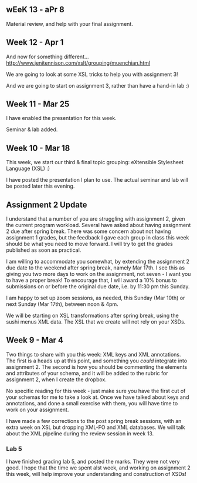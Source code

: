 ## wEeK 13 - aPr 8 

Material review, and help with your final assignment.


## Week 12 - Apr 1

And now for something different... http://www.jenitennison.com/xslt/grouping/muenchian.html

We are going to look at some XSL tricks to help you with assignment 3!

And we are going to start on assignment 3, rather than have a hand-in lab :)

## Week 11 - Mar 25

I have enabled the presentation for this week.

Seminar & lab added.

## Week 10 - Mar 18

This week, we start our third & final topic grouping: eXtensible
Stylesheet Language (XSL) :)

I have posted the presentation I plan to use. The actual seminar and lab will
be posted later this evening.

## Assignment 2 Update

I understand that a number of you are struggling with assignment 2,
given the current program workload. Several have asked about having
assignment 2 due after spring break. 
There was some concern about not having assignment 1 grades, but the
feedback I gave each group in class this week should be what you need
to move forward. I will try to get the grades published as soon as
practical.

I am willing to accommodate you somewhat, by extending the 
assignment 2 due date
to the weekend after spring break, namely Mar 17th. I see this as giving you two
more days to work on the assignment, not seven - I want you to have a proper
break! To encourage that, I will award a 10% bonus to submissions on or before the
original due date, i.e. by 11:30 pm this Sunday.

I am happy to set up zoom sessions, as needed, this Sunday (Mar 10th) or
next Sunday (Mar 17th), between noon & 4pm.

We will be starting on XSL transformations after spring break, 
using the sushi menus XML data. The XSL that we create will not rely
on your XSDs.

## Week 9 - Mar 4

Two things to share with you this week: XML keys and XML annotations.
The first is a heads up at this point, and something you *could*
integrate into assignment 2. The second is how you should be commenting
the elements and attributes of your schema, and it will be added to the
rubric for assignment 2, when I create the dropbox.

No specific reading for this week - just make sure you have the first cut
of your schemas for me to take a look at. Once we have talked about keys
and annotations, and done a small exercise with them, you will have time
to work on your assignment.

I have made a few corrections to the post spring break sessions, with an
extra week on XSL but dropping XML-FO and XML databases. We will talk
about the XML pipeline during the review session in week 13.

### Lab 5

I have finished grading lab 5, and posted the marks. They were not very good.
I hope that the time we spent alst week, and working on assignment 2 this week,
will help improve your understanding and construction of XSDs!
